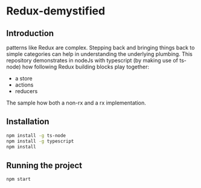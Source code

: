 # Redux-demystified 


## Introduction

patterns like Redux are complex. Stepping back and bringing things back to simple categories can help in understanding the underlying plumbing.
This repository demonstrates in nodeJs with typescript (by making use of ts-node) how following Redux building blocks play together:
* a store
* actions
* reducers

The sample how both a non-rx and a rx implementation.

## Installation
```sh
npm install -g ts-node
npm install -g typescript
npm install
```
## Running the project
```sh
npm start
```